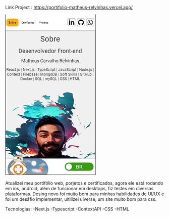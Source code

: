 
Link Project : https://portifolio-matheus-relvinhas.vercel.app/

<p aling="center">
  <img src="public/assets/port-readme-img.png">
</p>

Atualizei meu portifólio web, porjetos e certificados, agora ele está rodando em ios, android, além de funcionar em desktops, fiz testes em diversas plataformas. Desing novo foi muito bom para minhas habilidades de UI/UX e foi um desáfio implementar, ultilizei uiverse, um site muito bom para css.

Tecnologias:
-Next.js
-Typescript
-ContextAPI
-CSS
-HTML

